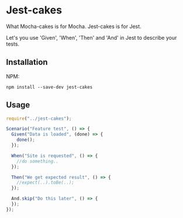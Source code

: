 # Jest-cakes
What Mocha-cakes is for Mocha. Jest-cakes is for Jest.

Let's you use 'Given', 'When', 'Then' and 'And' in Jest to describe your tests.

## Installation

NPM:

```
npm install --save-dev jest-cakes
```

## Usage
```js
require("../jest-cakes");

Scenario("Feature test", () => {
  Given("Data is loaded", (done) => {
    done();
  });

  When("Site is requested", () => {
    //do something..
  });

  Then("We get expected result", () => {
    //expect(..).toBe(..);
  });

  And.skip("Do this later", () => {
  });
});
```
